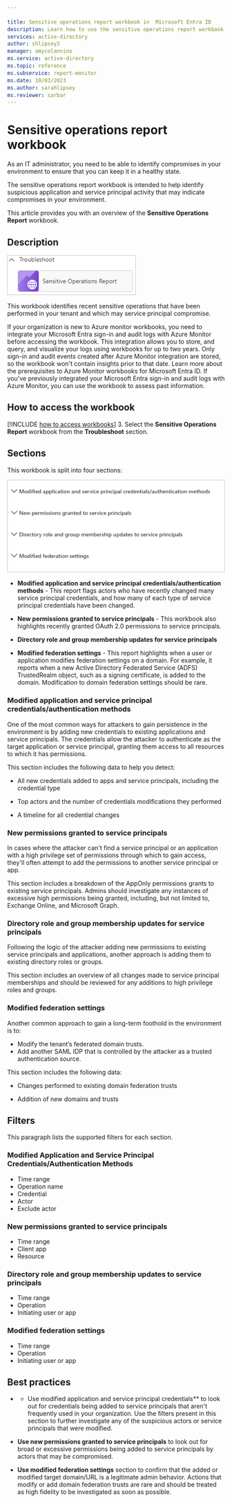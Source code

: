 ```yaml
---

title: Sensitive operations report workbook in  Microsoft Entra ID
description: Learn how to use the sensitive operations report workbook.
services: active-directory
author: shlipsey3
manager: amycolannino
ms.service: active-directory
ms.topic: reference
ms.subservice: report-monitor
ms.date: 10/03/2023
ms.author: sarahlipsey
ms.reviewer: sarbar
---
```


# Sensitive operations report workbook

As an IT administrator, you need to be able to identify compromises in your environment to ensure that you can keep it in a healthy state. 

The sensitive operations report workbook is intended to help identify suspicious application and service principal activity that may indicate compromises in your environment.

This article provides you with an overview of the **Sensitive Operations Report** workbook.

## Description

![Workbook category](./media/workbook-sensitive-operations-report/workbook-category.png)

This workbook identifies recent sensitive operations that have been performed in your tenant and which may service principal compromise.

If your organization is new to Azure monitor workbooks, you need to integrate your Microsoft Entra sign-in and audit logs with Azure Monitor before accessing the workbook. This integration allows you to store, and query, and visualize your logs using workbooks for up to two years. Only sign-in and audit events created after Azure Monitor integration are stored, so the workbook won't contain insights prior to that date. Learn more about the prerequisites to Azure Monitor workbooks for Microsoft Entra ID. If you've previously integrated your Microsoft Entra sign-in and audit logs with Azure Monitor, you can use the workbook to assess past information. 
 
## How to access the workbook

[!INCLUDE [how to access workbooks](~/includes/how-to-access-workbooks.md)]
3. Select the **Sensitive Operations Report** workbook from the **Troubleshoot** section.

## Sections

This workbook is split into four sections:

![Workbook sections](./media/workbook-sensitive-operations-report/workbook-sections.png)

- **Modified application and service principal credentials/authentication methods** - This report flags actors who have recently changed many service principal credentials, and how many of each type of service principal credentials have been changed.

- **New permissions granted to service principals** - This workbook also highlights recently granted OAuth 2.0 permissions to service principals. 

- **Directory role and group membership updates for service principals**

- **Modified federation settings** - This report highlights when a user or application modifies federation settings on a domain. For example, it reports when a new Active Directory Federated Service (ADFS) TrustedRealm object, such as a signing certificate, is added to the domain. Modification to domain federation settings should be rare. 

### Modified application and service principal credentials/authentication methods

One of the most common ways for attackers to gain persistence in the environment is by adding new credentials to existing applications and service principals. The credentials allow the attacker to authenticate as the target application or service principal, granting them access to all resources to which it has permissions.

This section includes the following data to help you detect:

- All new credentials added to apps and service principals, including the credential type

- Top actors and the number of credentials modifications they performed

- A timeline for all credential changes

### New permissions granted to service principals

In cases where the attacker can't find a service principal or an application with a high privilege set of permissions through which to gain access, they'll often attempt to add the permissions to another service principal or app.

This section includes a breakdown of the AppOnly permissions grants to existing service principals. Admins should investigate any instances of excessive high permissions being granted, including, but not limited to, Exchange Online, and Microsoft Graph.

### Directory role and group membership updates for service principals 

Following the logic of the attacker adding new permissions to existing service principals and applications, another approach is adding them to existing directory roles or groups.

This section includes an overview of all changes made to service principal memberships and should be reviewed for any additions to high privilege roles and groups.

### Modified federation settings

Another common approach to gain a long-term foothold in the environment is to:

- Modify the tenant’s federated domain trusts.
- Add another SAML IDP that is controlled by the attacker as a trusted authentication source. 

This section includes the following data:

- Changes performed to existing domain federation trusts

- Addition of new domains and trusts

## Filters

This paragraph lists the supported filters for each section.

### Modified Application and Service Principal Credentials/Authentication Methods

- Time range
- Operation name
- Credential
- Actor
- Exclude actor

### New permissions granted to service principals

- Time range
- Client app
- Resource

### Directory role and group membership updates to service principals

- Time range
- Operation
- Initiating user or app

### Modified federation settings

- Time range
- Operation
- Initiating user or app

## Best practices

- * Use modified application and service principal credentials** to look out for credentials being added to service principals that aren't frequently used in your organization. Use the filters present in this section to further investigate any of the suspicious actors or service principals that were modified.

- **Use new permissions granted to service principals** to look out for broad or excessive permissions being added to service principals by actors that may be compromised.  

- **Use modified federation settings** section to confirm that the added or modified target domain/URL is a legitimate admin behavior. Actions that modify or add domain federation trusts are rare and should be treated as high fidelity to be investigated as soon as possible.
